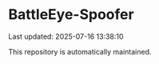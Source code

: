 # BattleEye-Spoofer

Last updated: 2025-07-16 13:38:10

This repository is automatically maintained.
